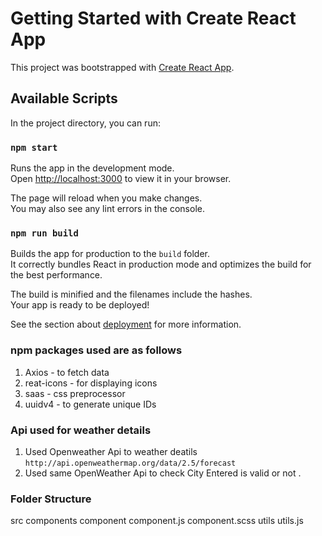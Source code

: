 # Getting Started with Create React App

This project was bootstrapped with [Create React App](https://github.com/facebook/create-react-app).

## Available Scripts

In the project directory, you can run:

### `npm start`

Runs the app in the development mode.\
Open [http://localhost:3000](http://localhost:3000) to view it in your browser.

The page will reload when you make changes.\
You may also see any lint errors in the console.

### `npm run build`

Builds the app for production to the `build` folder.\
It correctly bundles React in production mode and optimizes the build for the best performance.

The build is minified and the filenames include the hashes.\
Your app is ready to be deployed!

See the section about [deployment](https://facebook.github.io/create-react-app/docs/deployment) for more information.

### npm packages used are as follows

1. Axios         - to fetch data 
2. reat-icons    - for displaying icons
3. saas          - css preprocessor
4. uuidv4        - to generate unique IDs


### Api used for weather details

1. Used Openweather Api to weather deatils `http://api.openweathermap.org/data/2.5/forecast`
2. Used same OpenWeather Api to check City Entered is valid or not .


### Folder Structure 

src
  components
    component
        component.js
        component.scss
  utils
    utils.js
     
